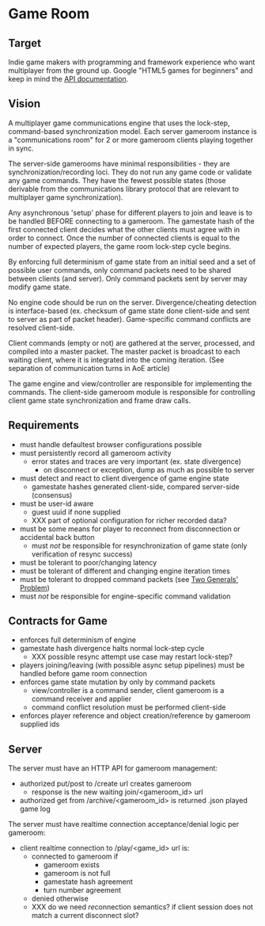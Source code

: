# Game Room

## Target

Indie game makers with programming and framework experience who want multiplayer from the ground up.
Google "HTML5 games for beginners" and keep in mind the [API documentation](gameroom/client.md).

## Vision

A multiplayer game communications engine that uses the lock-step, command-based synchronization model.
Each server gameroom instance is a "communications room" for 2 or more gameroom clients playing together in sync.

The server-side gamerooms have minimal responsibilities - they are synchronization/recording loci.
They do not run any game code or validate any game commands.
They have the fewest possible states (those derivable from the communications library protocol that are relevant to multiplayer game synchronization).

Any asynchronous 'setup' phase for different players to join and leave is to be handled BEFORE connecting to a gameroom.
The gamestate hash of the first connected client decides what the other clients must agree with in order to connect.
Once the number of connected clients is equal to the number of expected players, the game room lock-step cycle begins.

By enforcing full determinism of game state from an initial seed and a set of possible user commands, only command packets need to be shared between clients (and server).
Only command packets sent by server may modify game state.

No engine code should be run on the server.
Divergence/cheating detection is interface-based (ex. checksum of game state done client-side and sent to server as part of packet header).
Game-specific command conflicts are resolved client-side.

Client commands (empty or not) are gathered at the server, processed, and compiled into a master packet.
The master packet is broadcast to each waiting client, where it is integrated into the coming iteration. (See separation of communication turns in AoE article)

The game engine and view/controller are responsible for implementing the commands.
The client-side gameroom module is responsible for controlling client game state synchronization and frame draw calls.

## Requirements

- must handle defaultest browser configurations possible
- must persistently record all gameroom activity
    - error states and traces are very important (ex. state divergence)
        - on disconnect or exception, dump as much as possible to server
- must detect and react to client divergence of game engine state
    - gamestate hashes generated client-side, compared server-side (consensus)
- must be user-id aware
    - guest uuid if none supplied
    - XXX part of optional configuration for richer recorded data?
- must be some means for player to reconnect from disconnection or accidental back button
    - must *not* be responsible for resynchronization of game state (only verification of resync success)
- must be tolerant to poor/changing latency
- must be tolerant of different and changing engine iteration times
- must be tolerant to dropped command packets (see [Two Generals' Problem](http://en.wikipedia.org/wiki/Two_Generals%27_Problem))
- must *not* be responsible for engine-specific command validation

## Contracts for Game

- enforces full determinism of engine
- gamestate hash divergence halts normal lock-step cycle
    - XXX possible resync attempt use case may restart lock-step?
- players joining/leaving (with possible async setup pipelines) must be handled before game room connection
- enforces game state mutation by only by command packets
    - view/controller is a command sender, client gameroom is a command receiver and applier
    - command conflict resolution must be performed client-side
- enforces player reference and object creation/reference by gameroom supplied ids

## Server

The server must have an HTTP API for gameroom management:

- authorized put/post to /create url creates gameroom
    - response is the new waiting join/&lt;gameroom_id&gt; url
- authorized get from /archive/&lt;gameroom_id&gt; is returned .json played game log

The server must have realtime connection acceptance/denial logic per gameroom:

- client realtime connection to /play/&lt;game_id&gt; url is:
    - connected to gameroom if
        - gameroom exists
        - gameroom is not full
        - gamestate hash agreement 
        - turn number agreement
    - denied otherwise
    - XXX do we need *re*connection semantics? if client session does not match a current disconnect slot?
